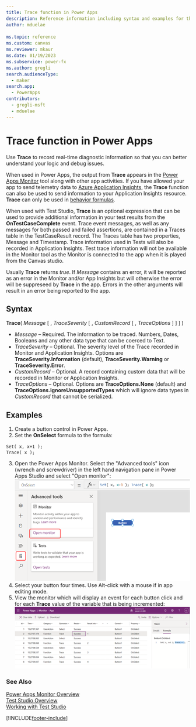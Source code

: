 ```yaml
---
title: Trace function in Power Apps
description: Reference information including syntax and examples for the Trace function in Power Apps.
author: mduelae

ms.topic: reference
ms.custom: canvas
ms.reviewer: mkaur
ms.date: 01/19/2023
ms.subservice: power-fx
ms.author: gregli
search.audienceType:
  - maker
search.app:
  - PowerApps
contributors:
  - gregli-msft
  - mduelae
---
```


# Trace function in Power Apps

Use **Trace** to record real-time diagnostic information so that you can better understand your logic and debug issues.

When used in Power Apps, the output from **Trace** appears in the [Power Apps Monitor](/power-apps/maker/monitor-overview) tool along with other app activities.  If you have allowed your app to send telemetry data to [Azure Application Insights](/power-apps/maker/canvas-apps/application-insights), the **Trace** function can also be used to send information to your Application Insights resource. **Trace** can only be used in [behavior formulas](../imperative.md). 

When used with Test Studio, **Trace** is an optional expression that can be used to provide additional information in your test results from the **OnTestCaseComplete** event. Trace event messages, as well as any messages for both passed and failed assertions, are contained in a Traces table in the TestCaseResult record. The Traces table has two properties, Message and Timestamp.  Trace information used in Tests will also be recorded in Application Insights. Test trace information will not be available in the Monitor tool as the Monitor is connected to the app when it is played from the Canvas studio.

Usually **Trace** returns _true_.  If _Message_ contains an error, it will be reported as an error in the Monitor and/or App Insights but will otherwise the error will be suppreseed by **Trace** in the app.  Errors in the other arguments will result in an error being reported to the app.

## Syntax

**Trace**( _Message_ [ , _TraceSeverity_ [ , _CustomRecord_ [ , _TraceOptions_ ] ] ] )

- _Message_ – Required. The information to be traced. Numbers, Dates, Booleans and any other data type that can be coerced to Text.
- _TraceSeverity_ – Optional. The severity level of the Trace recorded in Monitor and Application Insights. Options are **TraceSeverity.Information** (default), **TraceSeverity.Warning** or **TraceSeverity.Error**.
- _CustomRecord_ – Optional. A record containing custom data that will be recorded in Monitor or Application Insights.
- _TraceOptions_ – Optional. Options are **TraceOptions.None** (default) and **TraceOptions.IgnoreUnsupportedTypes** which will ignore data types in _CustomRecord_ that cannot be serialized.  

## Examples

1. Create a button control in Power Apps.
2. Set the **OnSelect** formula to the formula:
  ```powerapps-dot
  Set( x, x+1 );
  Trace( x );
  ```
3. Open the Power Apps Monitor.  Select the "Advanced tools" icon (wrench and screwdriver) in the left hand navigation pane in Power Apps Studio and select "Open monitor":
  ![entry point for Power Apps monitor](media/function-trace/open-monitor.png)
4. Select your button four times.  Use Alt-click with a mouse if in app editing mode.
5. View the monitor which will display an event for each button click and for each **Trace** value of the variable that is being incremented:
  ![monitor trace showing button being pressed four times and corresponding increments of a variable](media/function-trace/increment-trace.png)

### See Also

[Power Apps Monitor Overview](/power-apps/maker/monitor-overview) <br>
[Test Studio Overview](/power-apps/maker/canvas-apps/test-studio) <br>
[Working with Test Studio](/power-apps/maker/canvas-apps/working-with-test-studio)

[!INCLUDE[footer-include](../../includes/footer-banner.md)]
